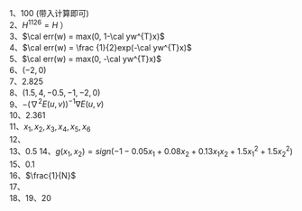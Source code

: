 1、$100$ (带入计算即可)  
2、$H^{1126} = H$ ）  
3、$\cal err(w) = max(0, 1-\cal yw^{T}x)$  
4、$\cal err(w) = \frac {1}{2}exp(-\cal yw^{T}x)$  
5、$\cal err(w) = max(0, -\cal yw^{T}x)$  
6、$(-2, 0)$  
7、$2.825$  
8、$(1.5, 4, -0.5, -1, -2, 0)$  
9、$-(\nabla^{2}E(u, v))^{-1}\nabla E(u, v)$  
10、$2.361$  
11、$x_{1},x_{2},x_{3},x_{4},x_{5},x_{6}$  
12、  
13、$0.5$
14、$g(x_{1}, x_{2}) = sign(-1-0.05x_{1}+0.08x_{2}+0.13x_{1}x_{2}+1.5x_{1}^{2}+1.5x_{2}^{2})$  
15、$0.1$  
16、$\frac{1}{N}$  
17、  
18、19、20
